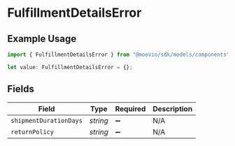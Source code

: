 # FulfillmentDetailsError

## Example Usage

```typescript
import { FulfillmentDetailsError } from "@moovio/sdk/models/components";

let value: FulfillmentDetailsError = {};
```

## Fields

| Field                  | Type                   | Required               | Description            |
| ---------------------- | ---------------------- | ---------------------- | ---------------------- |
| `shipmentDurationDays` | *string*               | :heavy_minus_sign:     | N/A                    |
| `returnPolicy`         | *string*               | :heavy_minus_sign:     | N/A                    |